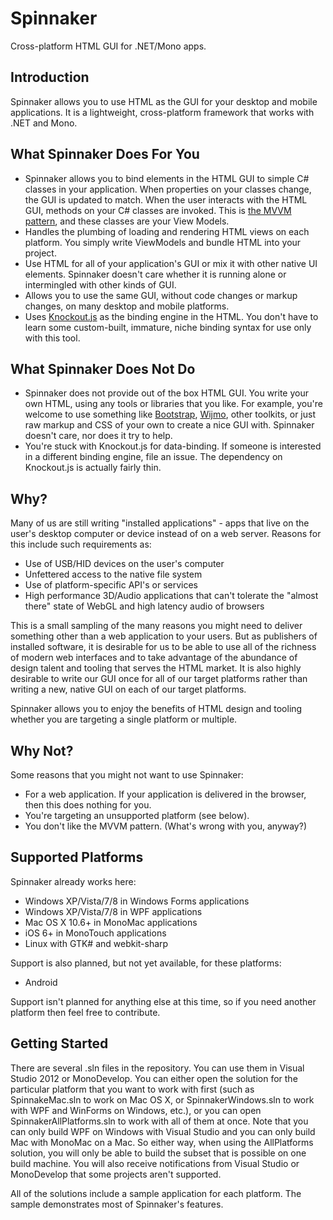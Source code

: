 Spinnaker
=========
Cross-platform HTML GUI for .NET/Mono apps.

Introduction
------------
Spinnaker allows you to use HTML as the GUI for your desktop and mobile applications. It is a lightweight, cross-platform framework that works with .NET and Mono.

What Spinnaker Does For You
---------------------------
+ Spinnaker allows you to bind elements in the HTML GUI to simple C# classes in your application. When properties on your classes change, the GUI is updated to match. When the user interacts with the HTML GUI, methods on your C# classes are invoked. This is [the MVVM pattern](http://en.wikipedia.org/wiki/Model_View_ViewModel), and these classes are your View Models.
+ Handles the plumbing of loading and rendering HTML views on each platform. You simply write ViewModels and bundle HTML into your project.
+ Use HTML for all of your application's GUI or mix it with other native UI elements. Spinnaker doesn't care whether it is running alone or intermingled with other kinds of GUI.
+ Allows you to use the same GUI, without code changes or markup changes, on many desktop and mobile platforms.
+ Uses [Knockout.js](http://knockoutjs.com/) as the binding engine in the HTML. You don't have to learn some custom-built, immature, niche binding syntax for use only with this tool. 

What Spinnaker Does Not Do
--------------------------
+ Spinnaker does not provide out of the box HTML GUI. You write your own HTML, using any tools or libraries that you like. For example, you're welcome to use something like [Bootstrap](http://twitter.github.com/bootstrap/), [Wijmo](http://wijmo.com/), other toolkits, or just raw markup and CSS of your own to create a nice GUI with. Spinnaker doesn't care, nor does it try to help.
+ You're stuck with Knockout.js for data-binding. If someone is interested in a different binding engine, file an issue. The dependency on Knockout.js is actually fairly thin.

Why?
----
Many of us are still writing "installed applications" - apps that live on the user's desktop computer or device instead of on a web server. Reasons for this include such requirements as:
+ Use of USB/HID devices on the user's computer
+ Unfettered access to the native file system
+ Use of platform-specific API's or services
+ High performance 3D/Audio applications that can't tolerate the "almost there" state of WebGL and high latency audio of browsers

This is a small sampling of the many reasons you might need to deliver something other than a web application to your users. But as publishers of installed software, it is desirable for us to be able to use all of the richness of modern web interfaces and to take advantage of the abundance of design talent and tooling that serves the HTML market. It is also highly desirable to write our GUI once for all of our target platforms rather than writing a new, native GUI on each of our target platforms.

Spinnaker allows you to enjoy the benefits of HTML design and tooling whether you are targeting a single platform or multiple.

Why Not?
--------
Some reasons that you might not want to use Spinnaker:
+ For a web application. If your application is delivered in the browser, then this does nothing for you.
+ You're targeting an unsupported platform (see below).
+ You don't like the MVVM pattern. (What's wrong with you, anyway?)

Supported Platforms
------
Spinnaker already works here:
+ Windows XP/Vista/7/8 in Windows Forms applications
+ Windows XP/Vista/7/8 in WPF applications
+ Mac OS X 10.6+ in MonoMac applications
+ iOS 6+ in MonoTouch applications
+ Linux with GTK# and webkit-sharp

Support is also planned, but not yet available, for these platforms:
+ Android

Support isn't planned for anything else at this time, so if you need another platform then feel free to contribute.

Getting Started
----
There are several .sln files in the repository. You can use them in Visual Studio 2012 or MonoDevelop. You can either open the solution for the particular platform that you want to work with first (such as SpinnakeMac.sln to work on Mac OS X, or SpinnakerWindows.sln to work with WPF and WinForms on Windows, etc.), or you can open SpinnakerAllPlatforms.sln to work with all of them at once. Note that you can only build WPF on Windows with Visual Studio and you can only build Mac with MonoMac on a Mac. So either way, when using the AllPlatforms solution, you will only be able to build the subset that is possible on one build machine. You will also receive notifications from Visual Studio or MonoDevelop that some projects aren't supported.

All of the solutions include a sample application for each platform. The sample demonstrates most of Spinnaker's features.
 
